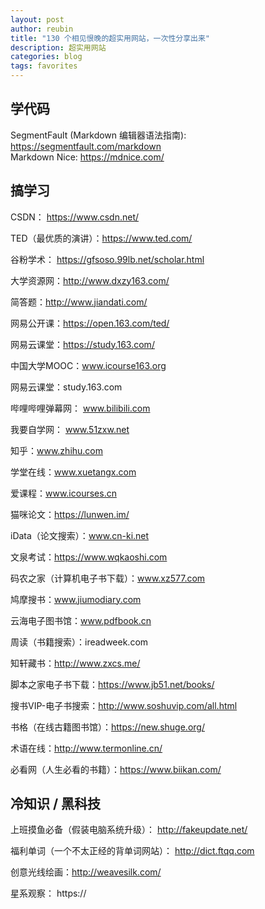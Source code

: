 ```yaml
---
layout: post
author: reubin
title: "130 个相见恨晚的超实用网站，一次性分享出来"
description: 超实用网站
categories: blog 
tags: favorites 
---
```

## 学代码
SegmentFault (Markdown 编辑器语法指南):    https://segmentfault.com/markdown   
Markdown Nice:    https://mdnice.com/


## 搞学习
CSDN： https://www.csdn.net/

TED（最优质的演讲）：https://www.ted.com/

谷粉学术： https://gfsoso.99lb.net/scholar.html

大学资源网：http://www.dxzy163.com/

简答题：http://www.jiandati.com/

网易公开课：https://open.163.com/ted/

网易云课堂：https://study.163.com/

中国大学MOOC：www.icourse163.org

网易云课堂：study.163.com

哔哩哔哩弹幕网： www.bilibili.com

我要自学网： www.51zxw.net

知乎：www.zhihu.com

学堂在线：www.xuetangx.com

爱课程：www.icourses.cn

猫咪论文：https://lunwen.im/

iData（论文搜索）：www.cn-ki.net

文泉考试：https://www.wqkaoshi.com

码农之家（计算机电子书下载）：www.xz577.com

鸠摩搜书：www.jiumodiary.com

云海电子图书馆：www.pdfbook.cn

周读（书籍搜索）：ireadweek.com

知轩藏书：http://www.zxcs.me/

脚本之家电子书下载：https://www.jb51.net/books/

搜书VIP-电子书搜索：http://www.soshuvip.com/all.html

书格（在线古籍图书馆）：https://new.shuge.org/

术语在线：http://www.termonline.cn/

必看网（人生必看的书籍）：https://www.biikan.com/

## 冷知识 / 黑科技
上班摸鱼必备（假装电脑系统升级）： http://fakeupdate.net/

福利单词（一个不太正经的背单词网站）： http://dict.ftqq.com

创意光线绘画：http://weavesilk.com/

星系观察： https://
